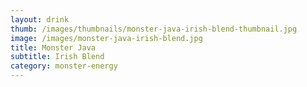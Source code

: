 ```yaml
---
layout: drink
thumb: /images/thumbnails/monster-java-irish-blend-thumbnail.jpg
image: /images/monster-java-irish-blend.jpg
title: Monster Java
subtitle: Irish Blend
category: monster-energy
---
```


